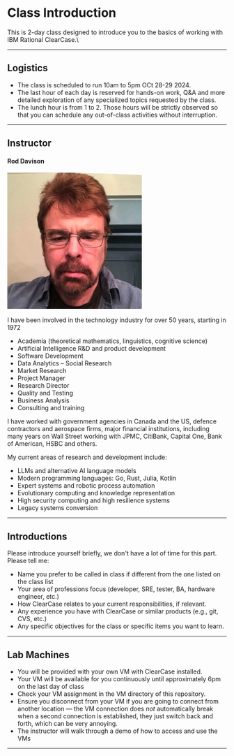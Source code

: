 # Class Introduction

This is 2-day class designed to introduce you to the basics of working with IBM Rational ClearCase.\

---

## Logistics

- The class is scheduled to run 10am to 5pm OCt 28-29 2024.
- The last hour of each day is reserved for hands-on work, Q&A and more detailed exploration of any specialized topics requested by the class.
- The lunch hour is from 1 to 2. Those hours will be strictly observed so that you can schedule any out-of-class activities without interruption.

---

## Instructor

#### Rod Davison

![](images/RodDavison.png)

I have been involved in the technology industry for over 50 years, starting in 1972

- Academia (theoretical mathematics, linguistics, cognitive science)
- Artificial Intelligence R&D and product development
- Software Development
- Data Analytics – Social Research
- Market Research
- Project Manager
- Research Director
- Quality and Testing
- Business Analysis
- Consulting and training

I have worked with government agencies in Canada and the US, defence contractors and aerospace firms, major financial institutions, including many years on Wall Street working with JPMC, CitiBank, Capital One, Bank of American, HSBC and others.

My current areas of research and development include:

- LLMs and alternative AI language models
- Modern programming languages: Go, Rust, Julia, Kotlin
- Expert systems and robotic process automation
- Evolutionary computing and knowledge representation
- High security computing and high resilience systems
- Legacy systems conversion
---

## Introductions

Please introduce yourself briefly, we don't have a lot of time for this part. Please tell me:

- Name you prefer to be called in class if different from the one listed on the class list
- Your area of professions focus (developer, SRE, tester, BA, hardware engineer, etc.)
- How ClearCase relates to your current responsibilities, if relevant.
- Any experience you have with ClearCase or similar products (e.g., git, CVS, etc.)
- Any specific objectives for the class or specific items you want to learn.

---


## Lab Machines

- You will be provided with your own VM with ClearCase installed.
- Your VM will be available for you continuously until approximately 6pm on the last day of class
- Check your VM assignment in the VM directory of this repository.
- Ensure you disconnect from your VM if you are going to connect from another location — the VM connection does *not* automatically break when a second connection is established, they just switch back and forth, which can be very annoying.
- The instructor will walk through a demo of how to access and use the VMs

---


